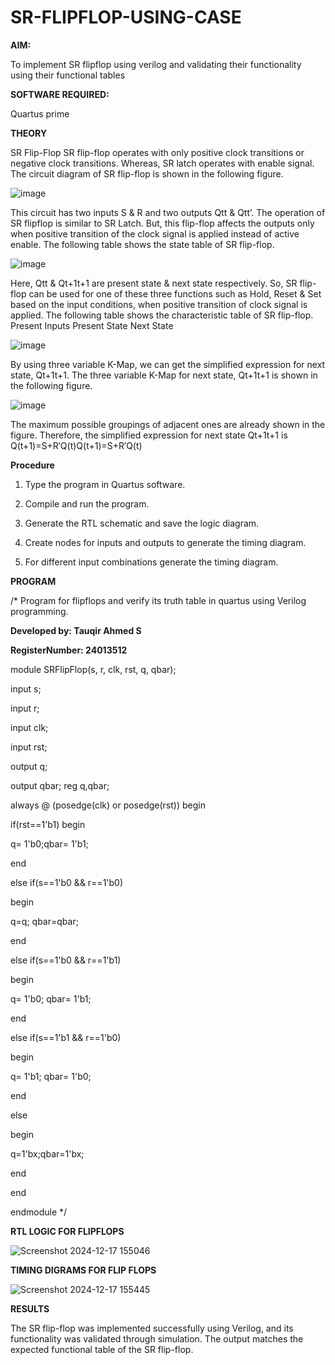 # SR-FLIPFLOP-USING-CASE

**AIM:**

To implement  SR flipflop using verilog and validating their functionality using their functional tables

**SOFTWARE REQUIRED:**

Quartus prime

**THEORY**

SR Flip-Flop SR flip-flop operates with only positive clock transitions or negative clock transitions. Whereas, SR latch operates with enable signal. The circuit diagram of SR flip-flop is shown in the following figure.

![image](https://github.com/naavaneetha/SR-FLIPFLOP-USING-CASE/assets/154305477/0f710028-ad52-4d3e-9276-8714cf023a25)

 
This circuit has two inputs S & R and two outputs Qtt & Qtt’. The operation of SR flipflop is similar to SR Latch. But, this flip-flop affects the outputs only when positive transition of the clock signal is applied instead of active enable. The following table shows the state table of SR flip-flop.

![image](https://github.com/naavaneetha/SR-FLIPFLOP-USING-CASE/assets/154305477/dabfc4f4-87e3-4cbc-9472-f89ee1b5ed30)

 
Here, Qtt & Qt+1t+1 are present state & next state respectively. So, SR flip-flop can be used for one of these three functions such as Hold, Reset & Set based on the input conditions, when positive transition of clock signal is applied. The following table shows the characteristic table of SR flip-flop. Present Inputs Present State Next State

![image](https://github.com/naavaneetha/SR-FLIPFLOP-USING-CASE/assets/154305477/dd90d16c-aec5-4290-a586-e2346b1e9eb5)

 
By using three variable K-Map, we can get the simplified expression for next state, Qt+1t+1. The three variable K-Map for next state, Qt+1t+1 is shown in the following figure.

![image](https://github.com/naavaneetha/SR-FLIPFLOP-USING-CASE/assets/154305477/473efad6-d70b-4ca7-aeb7-898bbfca319f)

 
The maximum possible groupings of adjacent ones are already shown in the figure. Therefore, the simplified expression for next state Qt+1t+1 is Q(t+1)=S+R′Q(t)Q(t+1)=S+R′Q(t)

**Procedure**

1. Type the program in Quartus software.

2. Compile and run the program.

3. Generate the RTL schematic and save the logic diagram.

4. Create nodes for inputs and outputs to generate the timing diagram.

5. For different input combinations generate the timing diagram.

**PROGRAM**

/* Program for flipflops and verify its truth table in quartus using Verilog programming. 

**Developed by: Tauqir Ahmed S**

**RegisterNumber: 24013512**

module SRFlipFlop(s, r, clk, rst, q, qbar);
 
 input s;
 
 input r;
 
 input clk;
 
 input rst;
 
 output q;
 
 output qbar;
reg q,qbar;

always @ (posedge(clk) or posedge(rst)) begin

if(rst==1'b1) begin

q= 1'b0;qbar= 1'b1;

end

else if(s==1'b0 && r==1'b0)

 begin

q=q; qbar=qbar;

end

else if(s==1'b0 && r==1'b1)

 begin

q= 1'b0; qbar= 1'b1;

end

else if(s==1'b1 && r==1'b0)


 begin

q= 1'b1; qbar= 1'b0;

end

else

begin

q=1'bx;qbar=1'bx;

end

end

endmodule
*/


**RTL LOGIC FOR FLIPFLOPS**

![Screenshot 2024-12-17 155046](https://github.com/user-attachments/assets/26e8441c-5987-4e5e-9515-306528463dec)


**TIMING DIGRAMS FOR FLIP FLOPS**

![Screenshot 2024-12-17 155445](https://github.com/user-attachments/assets/65e093d4-8859-4708-bfec-f8fb3ac1f2f9)


**RESULTS**

The SR flip-flop was implemented successfully using Verilog, and its functionality was validated through simulation. The output matches the expected functional table of the SR flip-flop.
